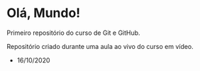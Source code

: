 # **Olá, Mundo!**
 Primeiro repositório do curso de Git e GitHub.

Repositório criado durante uma aula ao vivo do curso em vídeo. 

- 16/10/2020
